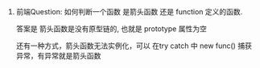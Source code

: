 1. 前端Question: 如何判断一个函数 是箭头函数 还是 function 定义的函数.

   答案是 箭头函数是没有原型链的, 也就是 prototype 属性为空

   还有一种方式，箭头函数无法实例化，可以  在try catch 中 new func() 捕获异常，有异常就是箭头函数